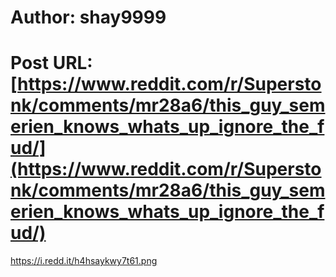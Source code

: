 # Author: shay9999
# Post URL: [https://www.reddit.com/r/Superstonk/comments/mr28a6/this_guy_semerien_knows_whats_up_ignore_the_fud/](https://www.reddit.com/r/Superstonk/comments/mr28a6/this_guy_semerien_knows_whats_up_ignore_the_fud/)


https://i.redd.it/h4hsaykwy7t61.png